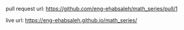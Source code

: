 pull request url:
https://github.com/eng-ehabsaleh/math_series/pull/1

live url:
https://eng-ehabsaleh.github.io/math_series/
